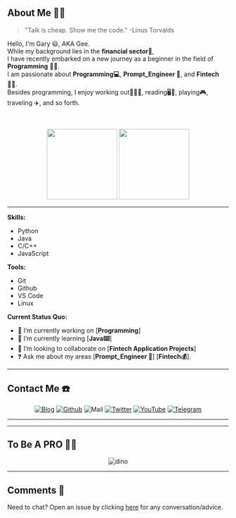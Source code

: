 ## About Me  👨‍💼

> "Talk is cheap. Show me the code."
> -Linus Torvalds

Hello, I'm Gary 😃, AKA Gee. 
</br>
While my background lies in the **financial sector💸**,
</br>
I have recently embarked on a new journey as a beginner in the field of **Programming** 👨‍💻.
</br>
I am passionate about **Programming💻**, **Prompt_Engineer 🤖**, and **Fintech👨‍💻**. 
</br>
Besides programming, I enjoy working out🏋🏼‍♂️, reading🖥📖, playing🎮, traveling ✈️, and so forth.

</br>

</div>
<p align="center">
  <img height="160" src="https://github-readme-stats-one-jet-43.vercel.app/api/top-langs/?username=hougarry&layout=compact&hide=html&theme=react"/>
  <img height="160" src="https://github-readme-stats-one-jet-43.vercel.app/api?username=hougarry&show_icons=true&theme=react&include_all_commits=true"/>
</p>


---

**Skills:**
- Python 
- Java
- C/C++
- JavaScript

**Tools:**
- Git 
- Github 
- VS Code
- Linux

**Current Status Quo:**

- 🔭 I’m currently working on [**Programming**]
- 🌱 I’m currently learning [**Java⌨️**]
- 👯 I’m looking to collaborate on [**Fintech Application Projects**]
- ❓ Ask me about my areas [**Prompt_Engineer 🤖**] [**Fintech💰**]. 

---

## Contact Me  ☎️

<div align=center>
  
[![Blog](https://img.shields.io/badge/Blog-00FFFF?style=for-the-badge&logo=blogger&logoColor=white)](https://www.garyhou2023.info/)
[![Github](https://img.shields.io/badge/GitHub-100000?style=for-the-badge&logo=github&logoColor=white)](https://github.com/hougarry)
![Mail](https://img.shields.io/badge/Gmail-EA4335?style=for-the-badge&logo=gmail&logoColor=white)
[![Twitter](https://img.shields.io/badge/Twitter-1DA1F2?style=for-the-badge&logo=twitter&logoColor=white)](https://twitter.com/garry02061)
[![YouTube](https://img.shields.io/badge/YouTube-C4302B?style=for-the-badge&logo=youtube&logoColor=white)](https://www.youtube.com/@garryhou9639/)
[![Telegram](https://img.shields.io/badge/Telegram-0088CC?style=for-the-badge&logo=telegram&logoColor=white)](https://t.me/Gary_Hou)
</div>

---


---
##  To Be A PRO  👨‍🚒

<div align=center>

![dino](https://gitee.com/skykeyjoker/PicCloud/raw/master/img/dino.gif)
  
</div>

---
## Comments  💬
Need to chat? Open an issue by clicking [here](https://github.com/hougarry/Gittalk_comments/issues/new) for any conversation/advice. 
